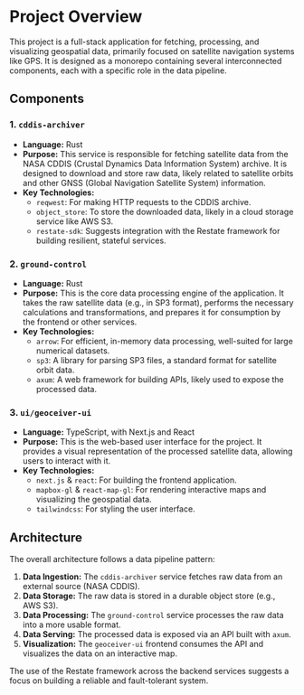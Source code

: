 # Project Overview

This project is a full-stack application for fetching, processing, and visualizing geospatial data, primarily focused on satellite navigation systems like GPS. It is designed as a monorepo containing several interconnected components, each with a specific role in the data pipeline.

## Components

### 1. `cddis-archiver`

*   **Language:** Rust
*   **Purpose:** This service is responsible for fetching satellite data from the NASA CDDIS (Crustal Dynamics Data Information System) archive. It is designed to download and store raw data, likely related to satellite orbits and other GNSS (Global Navigation Satellite System) information.
*   **Key Technologies:**
    *   `reqwest`: For making HTTP requests to the CDDIS archive.
    *   `object_store`: To store the downloaded data, likely in a cloud storage service like AWS S3.
    *   `restate-sdk`: Suggests integration with the Restate framework for building resilient, stateful services.

### 2. `ground-control`

*   **Language:** Rust
*   **Purpose:** This is the core data processing engine of the application. It takes the raw satellite data (e.g., in SP3 format), performs the necessary calculations and transformations, and prepares it for consumption by the frontend or other services.
*   **Key Technologies:**
    *   `arrow`: For efficient, in-memory data processing, well-suited for large numerical datasets.
    *   `sp3`: A library for parsing SP3 files, a standard format for satellite orbit data.
    *   `axum`: A web framework for building APIs, likely used to expose the processed data.

### 3. `ui/geoceiver-ui`

*   **Language:** TypeScript, with Next.js and React
*   **Purpose:** This is the web-based user interface for the project. It provides a visual representation of the processed satellite data, allowing users to interact with it.
*   **Key Technologies:**
    *   `next.js` & `react`: For building the frontend application.
    *   `mapbox-gl` & `react-map-gl`: For rendering interactive maps and visualizing the geospatial data.
    *   `tailwindcss`: For styling the user interface.

## Architecture

The overall architecture follows a data pipeline pattern:

1.  **Data Ingestion:** The `cddis-archiver` service fetches raw data from an external source (NASA CDDIS).
2.  **Data Storage:** The raw data is stored in a durable object store (e.g., AWS S3).
3.  **Data Processing:** The `ground-control` service processes the raw data into a more usable format.
4.  **Data Serving:** The processed data is exposed via an API built with `axum`.
5.  **Visualization:** The `geoceiver-ui` frontend consumes the API and visualizes the data on an interactive map.

The use of the Restate framework across the backend services suggests a focus on building a reliable and fault-tolerant system.
